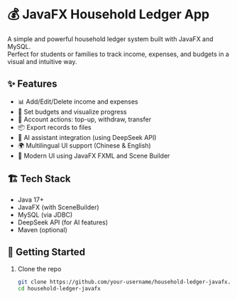 # 💰 JavaFX Household Ledger App

A simple and powerful household ledger system built with JavaFX and MySQL.  
Perfect for students or families to track income, expenses, and budgets in a visual and intuitive way.

## ✨ Features

- 📊 Add/Edit/Delete income and expenses
- 💸 Set budgets and visualize progress
- 🔄 Account actions: top-up, withdraw, transfer
- 📦 Export records to files
- 🤖 AI assistant integration (using DeepSeek API)
- 🌍 Multilingual UI support (Chinese & English)
- 🎨 Modern UI using JavaFX FXML and Scene Builder

## 🏗️ Tech Stack

- Java 17+
- JavaFX (with SceneBuilder)
- MySQL (via JDBC)
- DeepSeek API (for AI features)
- Maven (optional)

## 🚀 Getting Started

1. Clone the repo  
   ```bash
   git clone https://github.com/your-username/household-ledger-javafx.git
   cd household-ledger-javafx
